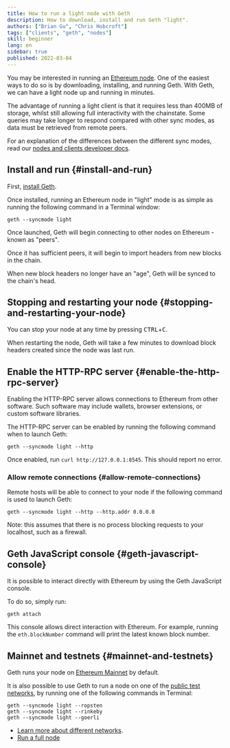 ```yaml
---
title: How to run a light node with Geth
description: How to download, install and run Geth "light".
authors: ["Brian Gu", "Chris Hobcroft"]
tags: ["clients", "geth", "nodes"]
skill: beginner
lang: en
sidebar: true
published: 2022-03-04
---
```


You may be interested in running an [Ethereum node](/developers/docs/nodes-and-clients/). One of the easiest ways to do so is by downloading, installing, and running Geth. With Geth, we can have a light node up and running in minutes.

The advantage of running a light client is that it requires less than 400MB of storage, whilst still allowing full interactivity with the chainstate. Some queries may take longer to respond compared with other sync modes, as data must be retrieved from remote peers.

For an explanation of the differences between the different sync modes, read our [nodes and clients developer docs](developers/docs/nodes-and-clients/#node-types).

## Install and run {#install-and-run}

First, [install Geth](https://geth.ethereum.org/docs/install-and-build/installing-geth).

Once installed, running an Ethereum node in "light" mode is as simple as running the following command in a Terminal window:
```
geth --syncmode light
```

Once launched, Geth will begin connecting to other nodes on Ethereum - known as "peers".

Once it has sufficient peers, it will begin to import headers from new blocks in the chain.

When new block headers no longer have an "age", Geth will be synced to the chain's head.

## Stopping and restarting your node {#stopping-and-restarting-your-node}

You can stop your node at any time by pressing <kbd>CTRL</kbd>+<kbd>C</kbd>.

When restarting the node, Geth will take a few minutes to download block headers created since the node was last run.

## Enable the HTTP-RPC server {#enable-the-http-rpc-server}

Enabling the HTTP-RPC server allows connections to Ethereum from other software. Such software may include wallets, browser extensions, or custom software libraries.

The HTTP-RPC server can be enabled by running the following command when to launch Geth:
```
geth --syncmode light --http
```

Once enabled, run `curl http://127.0.0.1:8545`. This should report no error.

### Allow remote connections {#allow-remote-connections}

Remote hosts will be able to connect to your node if the following command is used to launch Geth:
```
geth --syncmode light --http --http.addr 0.0.0.0
```

Note: this assumes that there is no process blocking requests to your localhost, such as a firewall.

## Geth JavaScript console {#geth-javascript-console}

It is possible to interact directly with Ethereum by using the Geth JavaScript console.

To do so, simply run:
```
geth attach
```

This console allows direct interaction with Ethereum. For example, running the `eth.blockNumber` command will print the latest known block number.

## Mainnet and testnets {#mainnet-and-testnets}

Geth runs your node on [Ethereum Mainnet](/glossary/#mainnet/) by default.

It is also possible to use Geth to run a node on one of the [public test networks](/networks/#testnets/), by running one of the following commands in Terminal:
```
geth --syncmode light --ropsten
geth --syncmode light --rinkeby
geth --syncmode light --goerli
```

- [Learn more about different networks](/developers/docs/networks/).
- [Run a full node](/run-a-node/)
